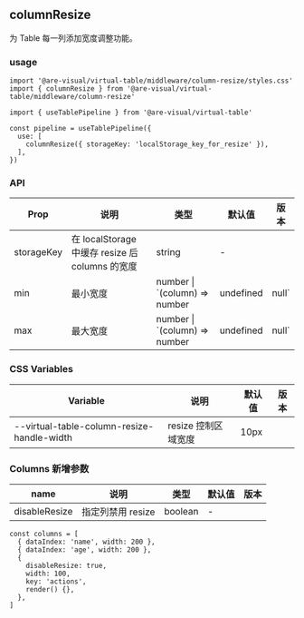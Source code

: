 ## columnResize

为 Table 每一列添加宽度调整功能。

### usage

```tsx
import '@are-visual/virtual-table/middleware/column-resize/styles.css'
import { columnResize } from '@are-visual/virtual-table/middleware/column-resize'

import { useTablePipeline } from '@are-visual/virtual-table'

const pipeline = useTablePipeline({
  use: [
    columnResize({ storageKey: 'localStorage_key_for_resize' }),
  ],
})
```

### API

| Prop       | 说明                                            | 类型                                              | 默认值 | 版本 |
| ---------- | ----------------------------------------------- | ------------------------------------------------- | ------ | ---- |
| storageKey | 在 localStorage 中缓存 resize 后 columns 的宽度 | string                                            | -      |      |
| min        | 最小宽度                                        | number \| `(column) => number | undefined | null` | -      |      |
| max        | 最大宽度                                        | number \| `(column) => number | undefined | null` | -      |      |

### CSS Variables

| Variable                                   | 说明                | 默认值 | 版本 |
| ------------------------------------------ | ------------------- | ------ | ---- |
| --virtual-table-column-resize-handle-width | resize 控制区域宽度 | 10px   |      |

### Columns 新增参数

| name          | 说明              | 类型    | 默认值 | 版本 |
| ------------- | ----------------- | ------- | ------ | ---- |
| disableResize | 指定列禁用 resize | boolean | -      |      |

```tsx
const columns = [
  { dataIndex: 'name', width: 200 },
  { dataIndex: 'age', width: 200 },
  {
    disableResize: true,
    width: 100,
    key: 'actions',
    render() {},
  },
]
```


